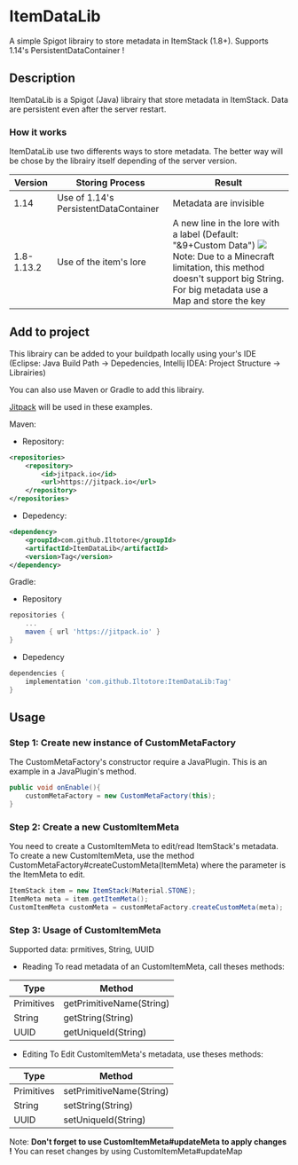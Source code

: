 # ItemDataLib
A simple Spigot librairy to store metadata in ItemStack (1.8+). Supports 1.14's PersistentDataContainer !

## Description
ItemDataLib is a Spigot (Java) librairy that store metadata in ItemStack. Data are persistent even after the server restart.

### How it works
ItemDataLib use two differents ways to store metadata. The better way will be chose by the librairy itself depending of the server version.

| Version | Storing Process | Result |
|--|--|--|
| 1.14 | Use of 1.14's PersistentDataContainer | Metadata are invisible |
| 1.8-1.13.2 | Use of the item's lore | A new line in the lore with a label (Default: "&9+Custom Data") ![](http://image.noelshack.com/fichiers/2019/34/1/1566211724-2019-08-14-10-22-41.png)Note: Due to a Minecraft limitation, this method doesn't support big String. For big metadata use a Map and store the key|
## Add to project
This librairy can be added to your buildpath locally using your's IDE (Eclipse: Java Build Path → Depedencies, Intellij IDEA: Project Structure → Librairies)

You can also use Maven or Gradle to add this librairy.

[Jitpack](https://jitpack.io/#Iltotore/ItemDataLib) will be used in these examples.

Maven:
- Repository:
```xml
<repositories>
	<repository>
		<id>jitpack.io</id>
		<url>https://jitpack.io</url>
	</repository>
</repositories>
```
- Depedency:
```xml
<dependency>
	<groupId>com.github.Iltotore</groupId>
	<artifactId>ItemDataLib</artifactId>
	<version>Tag</version>
</dependency>
```

Gradle:
- Repository
```groovy
repositories {
	...
	maven { url 'https://jitpack.io' }
}
```
- Depedency
```groovy
dependencies {
	implementation 'com.github.Iltotore:ItemDataLib:Tag'
}
```
## Usage
### Step 1: Create new instance of CustomMetaFactory
The CustomMetaFactory's constructor require a JavaPlugin.
This is an example in a JavaPlugin's method.
```java
public void onEnable(){
	customMetaFactory = new CustomMetaFactory(this);
}
```
### Step 2: Create a new CustomItemMeta
You need to create a CustomItemMeta to edit/read ItemStack's metadata.
To create a new CustomItemMeta, use the method CustomMetaFactory#createCustomMeta(ItemMeta) where the parameter is the ItemMeta to edit.
```java
ItemStack item = new ItemStack(Material.STONE);
ItemMeta meta = item.getItemMeta();
CustomItemMeta customMeta = customMetaFactory.createCustomMeta(meta);
```

### Step 3: Usage of CustomItemMeta
Supported data:
prmitives, String, UUID
- Reading
To read metadata of an CustomItemMeta, call theses methods:

| Type | Method |
|--|--|
| Primitives | getPrimitiveName(String) |
| String | getString(String) |
| UUID | getUniqueId(String) |

- Editing
To Edit CustomItemMeta's metadata, use theses methods:

| Type | Method |
|--|--|
| Primitives | setPrimitiveName(String) |
| String | setString(String) |
| UUID | setUniqueId(String) |

Note: **Don't forget to use CustomItemMeta#updateMeta to apply changes !**
You can reset changes by using CustomItemMeta#updateMap

